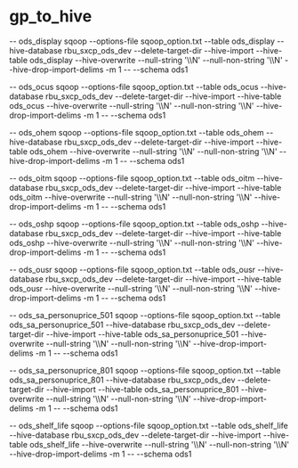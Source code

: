 # gp_to_hive

-- ods_display
sqoop --options-file sqoop_option.txt --table ods_display --hive-database  rbu_sxcp_ods_dev  --delete-target-dir --hive-import --hive-table ods_display  --hive-overwrite --null-string '\\\\N'  --null-non-string '\\\\N' --hive-drop-import-delims -m 1 -- --schema ods1

-- ods_ocus
sqoop --options-file sqoop_option.txt --table ods_ocus --hive-database  rbu_sxcp_ods_dev  --delete-target-dir --hive-import --hive-table ods_ocus  --hive-overwrite --null-string '\\\\N'  --null-non-string '\\\\N' --hive-drop-import-delims -m 1 -- --schema ods1

-- ods_ohem
sqoop --options-file sqoop_option.txt --table ods_ohem --hive-database  rbu_sxcp_ods_dev  --delete-target-dir --hive-import --hive-table ods_ohem  --hive-overwrite --null-string '\\\\N'  --null-non-string '\\\\N' --hive-drop-import-delims -m 1 -- --schema ods1

-- ods_oitm
sqoop --options-file sqoop_option.txt --table ods_oitm --hive-database  rbu_sxcp_ods_dev  --delete-target-dir --hive-import --hive-table ods_oitm  --hive-overwrite --null-string '\\\\N'  --null-non-string '\\\\N' --hive-drop-import-delims -m 1 -- --schema ods1

-- ods_oshp
sqoop --options-file sqoop_option.txt --table ods_oshp --hive-database  rbu_sxcp_ods_dev  --delete-target-dir --hive-import --hive-table ods_oshp  --hive-overwrite --null-string '\\\\N'  --null-non-string '\\\\N' --hive-drop-import-delims -m 1 -- --schema ods1


-- ods_ousr
sqoop --options-file sqoop_option.txt --table ods_ousr --hive-database  rbu_sxcp_ods_dev  --delete-target-dir --hive-import --hive-table ods_ousr  --hive-overwrite --null-string '\\\\N'  --null-non-string '\\\\N' --hive-drop-import-delims -m 1 -- --schema ods1

-- ods_sa_personuprice_501
sqoop --options-file sqoop_option.txt --table ods_sa_personuprice_501 --hive-database  rbu_sxcp_ods_dev  --delete-target-dir --hive-import --hive-table ods_sa_personuprice_501  --hive-overwrite --null-string '\\\\N'  --null-non-string '\\\\N' --hive-drop-import-delims -m 1 -- --schema ods1

-- ods_sa_personuprice_801
sqoop --options-file sqoop_option.txt --table ods_sa_personuprice_801 --hive-database  rbu_sxcp_ods_dev  --delete-target-dir --hive-import --hive-table ods_sa_personuprice_801  --hive-overwrite --null-string '\\\\N'  --null-non-string '\\\\N' --hive-drop-import-delims -m 1 -- --schema ods1

-- ods_shelf_life
sqoop --options-file sqoop_option.txt --table ods_shelf_life --hive-database  rbu_sxcp_ods_dev  --delete-target-dir --hive-import --hive-table ods_shelf_life  --hive-overwrite --null-string '\\\\N'  --null-non-string '\\\\N' --hive-drop-import-delims -m 1 -- --schema ods1


